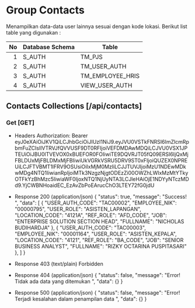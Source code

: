 # Group Contacts

Menampilkan data-data user lainnya sesuai dengan kode lokasi. Berikut list table yang digunakan :

No | Database Schema | Table
--:| ---- | -----------
 1 | S_AUTH  | TM_PJS
 2 | S_AUTH  | TM_USER_AUTH
 3 | S_AUTH  | TM_EMPLOYEE_HRIS
 4 | S_AUTH  | VIEW_USER_AUTH

## Contacts Collections [/api/contacts]

### Get [GET]

+ Headers
	Authorization: Bearer eyJ0eXAiOiJKV1QiLCJhbGciOiJIUzI1NiJ9.eyJVU0VSTkFNRSI6ImZlcmRpbmFuZCIsIlVTRVJfQVVUSF9DT0RFIjoiVEFDMDAwMDQiLCJVU0VSX1JPTEUiOiJBU0lTVEVOX0xBUEFOR0FOIiwiTE9DQVRJT05fQ09ERSI6IjQxMjFBLDUxMjFBLDMxMjFBIiwiUkVGRkVSRU5DRV9ST0xFIjoiQUZEX0NPREUiLCJFTVBMT1lFRV9OSUsiOiIxMjM0MzIiLCJJTUVJIjoiMzU1NDEwMDkwMDg4NTQ1IiwianRpIjoiMTk3NzgzNjgtODEzZi00OWZhLWIxMzMtYTkyOTFkYzBhMzc5IiwiaWF0IjoxNTQ1NjUyNTA3LCJleHAiOjE1NDYyNTczMDd9.YjCWBNHoaidEC_EzAvZbPoEArucChO3LTEY72fG0jdU

+ Response 200 (application/json)
	{
		"status": true,
		"message": "Success! ",
		"data": [
			{
				"USER_AUTH_CODE": "TAC00002",
				"EMPLOYEE_NIK": "00000795",
				"USER_ROLE": "ASISTEN_LAPANGAN",
				"LOCATION_CODE": "4121A",
				"REF_ROLE": "AFD_CODE",
				"JOB": "ENTERPRISE SOLUTION SECTION HEAD",
				"FULLNAME": "NICHOLAS BUDIHARDJA"
			},
			{
				"USER_AUTH_CODE": "TAC00003",
				"EMPLOYEE_NIK": "00001164",
				"USER_ROLE": "ASISTEN_KEPALA",
				"LOCATION_CODE": "4121",
				"REF_ROLE": "BA_CODE",
				"JOB": "SENIOR BUSINESS ANALYST",
				"FULLNAME": "RIZKY OCTARINA PUSPITASARI"
			},
		]
	}

+ Response 403 (text/plain)
	Forbidden

+ Response 404 (application/json)
	{
		"status": false,
		"message": "Error! Tidak ada data yang ditemukan ",
		"data": {}
	}

+ Response 500 (application/json)
	{
		"status": false,
		"message": "Error! Terjadi kesalahan dalam penampilan data ",
		"data": {}
	}